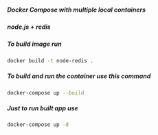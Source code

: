 ##### Docker Compose with multiple local containers
##### node.js + redis

##### To build image run
```bash
docker build -t node-redis .
```

##### To build and run the container use this command
```bash
docker-compose up --build
```
##### Just to run built app use
```bash
docker-compose up -d
```
